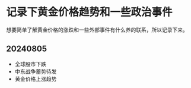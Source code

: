# 记录下黄金价格趋势和一些政治事件

想要简单了解黄金价格的涨跌和一些外部事件有什么养的联系，所以记录下来。

## 20240805

- 全球股市下跌
- 中东战争蓄势待发
- 黄金价格上涨趋势
